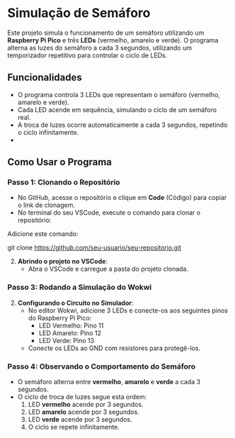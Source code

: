 # Simulação de Semáforo 

Este projeto simula o funcionamento de um semáforo utilizando um **Raspberry Pi Pico** e três **LEDs** (vermelho, amarelo e verde). O programa alterna as luzes do semáforo a cada 3 segundos, utilizando um temporizador repetitivo para controlar o ciclo de LEDs.

## Funcionalidades

- O programa controla 3 LEDs que representam o semáforo (vermelho, amarelo e verde).
- Cada LED acende em sequência, simulando o ciclo de um semáforo real.
- A troca de luzes ocorre automaticamente a cada 3 segundos, repetindo o ciclo infinitamente.
- 
## Como Usar o Programa

### Passo 1: Clonando o Repositório

   - No GitHub, acesse o repositório e clique em **Code** (Código) para copiar o link de clonagem.
   - No terminal do seu VSCode, execute o comando para clonar o repositório:

  Adicione este comando:
  
   git clone https://github.com/seu-usuario/seu-repositorio.git

2. **Abrindo o projeto no VSCode**:
   - Abra o VSCode e carregue a pasta do projeto clonada.
     
### Passo 3: Rodando a Simulação do Wokwi

2. **Configurando o Circuito no Simulador**:
   - No editor Wokwi, adicione 3 LEDs e conecte-os aos seguintes pinos do Raspberry Pi Pico:
     - LED Vermelho: Pino 11
     - LED Amarelo: Pino 12
     - LED Verde: Pino 13
   - Conecte os LEDs ao GND com resistores para protegê-los.

### Passo 4: Observando o Comportamento do Semáforo

- O semáforo alterna entre **vermelho**, **amarelo** e **verde** a cada 3 segundos.
- O ciclo de troca de luzes segue esta ordem:
  1. LED **vermelho** acende por 3 segundos.
  2. LED **amarelo** acende por 3 segundos.
  3. LED **verde** acende por 3 segundos.
  4. O ciclo se repete infinitamente.
